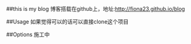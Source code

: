 ##this is my blog
博客搭载在github上，地址:http://fiona23.github.io/blog

##Usage
如果觉得可以的话可以直接clone这个项目


##Options
施工中

